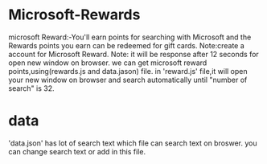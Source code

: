 # Microsoft-Rewards
microsoft Reward:-You'll earn points for searching with Microsoft and the Rewards points you earn can be redeemed for gift cards.
Note:create a account for Microsoft Reward.
Note: it will be response after 12 seconds for open new window on browser.
we can get microsoft reward points,using(rewards.js and data.jason) file.
in 'reward.js' file,it will open your new window on browser and search automatically until "number of search" is 32.
# data
'data.json' has lot of search text which file can search text on broswer.
you can change search text or add in this file.
